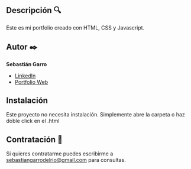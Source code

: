 ## Descripción :mag:

Este es mi portfolio creado con HTML, CSS y Javascript.

## Autor :black_nib:

**Sebastián Garro**

* [LinkedIn](https://www.linkedin.com/in/sebasti%C3%A1n-garro/)
* [Portfolio Web](https://portfolio-kohl-six-50.vercel.app/)

## Instalación
Este proyecto no necesita instalación. Simplemente abre la carpeta o haz doble click en el .html

## Contratación :wave:
Si quieres contratarme puedes escribirme a sebastiangarrodelrio@gmail.com para consultas.
